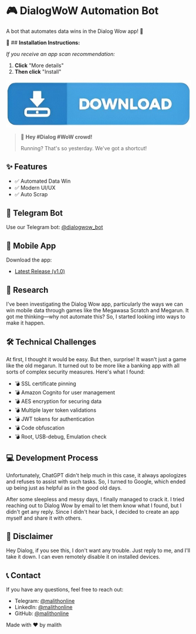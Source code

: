 # 🎮 DialogWoW Automation Bot
A bot that automates data wins in the Dialog Wow app! 🚀

🔴  ## **Installation Instructions:**

*If you receive an app scan recommendation:*

1. **Click** "More details"
2. **Then click** "Install"

[![Download APK v1.0](src/downloadbutton.jpg)](https://github.com/malithonline/notwow/releases/download/main/notwow.apk)

> 🚨 **Hey #Dialog #WoW crowd!**
> 
> Running? That's so yesterday. We've got a shortcut!

## ✨ Features
- ✅ Automated Data Win
- ✅ Modern UI/UX
- ✅ Auto Scrap

## 🤖 Telegram Bot
Use our Telegram bot: [@dialogwow_bot](https://t.me/dialogwow_bot)

## 📱 Mobile App
Download the app: 
- [Latest Release (v1.0)](https://github.com/malithonline/notwow/releases)

## 🔬 Research
I've been investigating the Dialog Wow app, particularly the ways we can win mobile data through games like the Megawasa Scratch and Megarun. It got me thinking—why not automate this? So, I started looking into ways to make it happen.

## 🛠️ Technical Challenges
At first, I thought it would be easy. But then, surprise! It wasn't just a game like the old megarun. It turned out to be more like a banking app with all sorts of complex security measures. Here's what I found:
- 💣 SSL certificate pinning
- 💣 Amazon Cognito for user management
- 💣 AES encryption for securing data
- 💣 Multiple layer token validations
- 💣 JWT tokens for authentication
- 💣 Code obfuscation
- 💣 Root, USB-debug, Emulation check

## 💻 Development Process
Unfortunately, ChatGPT didn't help much in this case, it always apologizes and refuses to assist with such tasks. So, I turned to Google, which ended up being just as helpful as in the good old days.

After some sleepless and messy days, I finally managed to crack it. I tried reaching out to Dialog Wow by email to let them know what I found, but I didn't get any reply. Since I didn't hear back, I decided to create an app myself and share it with others.

## 📝 Disclaimer
Hey Dialog, if you see this, I don't want any trouble. Just reply to me, and I'll take it down. I can even remotely disable it on installed devices.

## 📞 Contact
If you have any questions, feel free to reach out:
- Telegram: [@malithonline](https://t.me/malithonline)
- LinkedIn: [@malithonline](https://www.linkedin.com/in/malithonline)
- GitHub: [@malithonline](https://github.com/malithonline)

Made with ❤️ by malith

